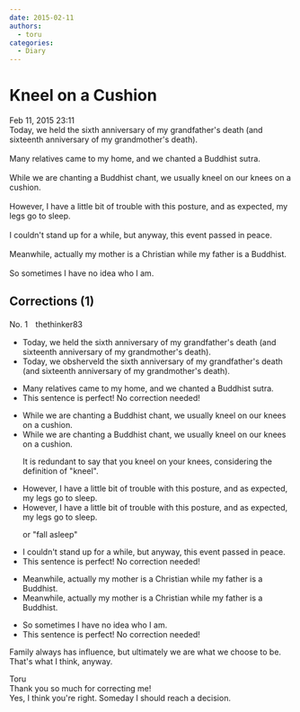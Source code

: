 ```yaml
---
date: 2015-02-11
authors:
  - toru
categories:
  - Diary
---
```


<h1 id="subject_show">Kneel on a Cushion</h1>
<div class="date">Feb 11, 2015 23:11</div>
<div id="post"><div id="body_show_ori">
Today, we held the sixth anniversary of my grandfather's death (and sixteenth anniversary of my grandmother's death).<br/><br/>Many relatives came to my home, and we chanted a Buddhist sutra.<br/><br/>While we are chanting a Buddhist chant, we usually kneel on our knees on a cushion.<br/><br/>However, I have a little bit of trouble with this posture, and as expected, my legs go to sleep.<br/><br/>I couldn't stand up for a while, but anyway, this event passed in peace.<br/><br/>Meanwhile, actually my mother is a Christian while my father is a Buddhist.<br/><br/>So sometimes I have no idea who I am. 
</div></div>

<!-- more -->


## Corrections (1)
<div id="block"><div class="first_name"> No. 1　<span class="just_name">thethinker83</span></div><div id="block2">
<ul class="correction_field">
<li class="incorrect">Today, we held the sixth anniversary of my grandfather's death (and sixteenth anniversary of my grandmother's death).</li>
<li class="corrected correct">
Today, we <span class="f_red">obs</span><span class="f_gray"><span class="sline">h</span></span>e<span class="f_red">rve</span><span class="f_gray"><span class="sline">l</span></span>d the sixth anniversary of my grandfather's death (and sixteenth anniversary of my grandmother's death).
</li>
</ul>
<ul class="correction_field">
<li class="incorrect">Many relatives came to my home, and we chanted a Buddhist sutra.</li>
<li class="corrected perfect">This sentence is perfect! No correction needed!</li>
</ul>
<ul class="correction_field">
<li class="incorrect">While we are chanting a Buddhist chant, we usually kneel on our knees on a cushion.</li>
<li class="corrected correct">
While we are chanting a Buddhist chant, we usually kneel on <span class="f_gray"><span class="sline">our knees on </span></span>a cushion.
<p class="correction_comment">It is redundant to say that you kneel on your knees, considering the definition of "kneel".</p>
</li>
</ul>
<ul class="correction_field">
<li class="incorrect">However, I have a little bit of trouble with this posture, and as expected, my legs go to sleep.</li>
<li class="corrected correct">
However, I have a little bit of trouble with this posture, and as expected, my legs go to sleep.
<p class="correction_comment">or "fall asleep"</p>
</li>
</ul>
<ul class="correction_field">
<li class="incorrect">I couldn't stand up for a while, but anyway, this event passed in peace.</li>
<li class="corrected perfect">This sentence is perfect! No correction needed!</li>
</ul>
<ul class="correction_field">
<li class="incorrect">Meanwhile, actually my mother is a Christian while my father is a Buddhist.</li>
<li class="corrected correct">
Meanwhile, actually my mother is a Christian while my father is a Buddhist.
</li>
</ul>
<ul class="correction_field">
<li class="incorrect">So sometimes I have no idea who I am.</li>
<li class="corrected perfect">This sentence is perfect! No correction needed!</li>
</ul>
<p class="comment_small">
 Family always has influence, but ultimately we are what we choose to be. That's what I think, anyway.
</p>

</div><div class="name"><span class="just_name">Toru</span><br>
Thank you so much for correcting me!<br/>Yes, I think you're right. Someday I should reach a decision.
</div>
</div>
